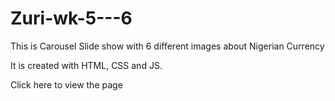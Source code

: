 # Zuri-wk-5---6

This is Carousel Slide show with 6 different images about Nigerian Currency

It is created with HTML, CSS and JS.

Click here to view the page
